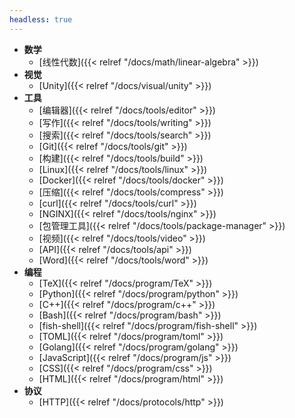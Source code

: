 ```yaml
---
headless: true
---
```


- **数学**
  - [线性代数]({{< relref "/docs/math/linear-algebra" >}})
- **视觉**
  - [Unity]({{< relref "/docs/visual/unity" >}})
- **工具**
  - [编辑器]({{< relref "/docs/tools/editor" >}})
  - [写作]({{< relref "/docs/tools/writing" >}})
  - [搜索]({{< relref "/docs/tools/search" >}})
  - [Git]({{< relref "/docs/tools/git" >}})
  - [构建]({{< relref "/docs/tools/build" >}})
  - [Linux]({{< relref "/docs/tools/linux" >}})
  - [Docker]({{< relref "/docs/tools/docker" >}})
  - [压缩]({{< relref "/docs/tools/compress" >}})
  - [curl]({{< relref "/docs/tools/curl" >}})
  - [NGINX]({{< relref "/docs/tools/nginx" >}})
  - [包管理工具]({{< relref "/docs/tools/package-manager" >}})
  - [视频]({{< relref "/docs/tools/video" >}})
  - [API]({{< relref "/docs/tools/api" >}})
  - [Word]({{< relref "/docs/tools/word" >}})
- **编程**
  - [TeX]({{< relref "/docs/program/TeX" >}})
  - [Python]({{< relref "/docs/program/python" >}})
  - [C++]({{< relref "/docs/program/c++" >}})
  - [Bash]({{< relref "/docs/program/bash" >}})
  - [fish-shell]({{< relref "/docs/program/fish-shell" >}})
  - [TOML]({{< relref "/docs/program/toml" >}})
  - [Golang]({{< relref "/docs/program/golang" >}})
  - [JavaScript]({{< relref "/docs/program/js" >}})
  - [CSS]({{< relref "/docs/program/css" >}})
  - [HTML]({{< relref "/docs/program/html" >}})
- **协议**
  - [HTTP]({{< relref "/docs/protocols/http" >}})
